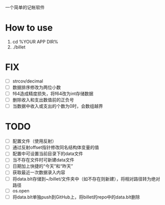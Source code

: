 一个简单的记帐软件

# How to use

1. cd %YOUR APP DIR%
2. ./billet

# FIX
- [ ] strcov/decimal
- [ ] 数据排序修改为两位小数
- [ ] f64造成精度损失，将f64改为int存储数据
- [ ] 删除收入和支出数值前的正负号
- [ ] 当数据中收入或支出的个数为0时，会数组越界

# TODO
- [ ] 配置文件（使用反射）
- [ ] 通过反射offset指针修改同名结构体变量的值
- [ ] 配置中可设置当前目录下的data文件
- [ ] 当不存在文件时可新建data文件
- [ ] 日期加上快捷的“今天”和“昨天”
- [ ] 获取最近一次数据录入内容
- [ ] 将data.blt存储到~/billet/文件夹中（如不存在则新建），将相对路径转为绝对路径
- [ ] os.open
- [ ] 将data.blt单独push到GitHub上，将billet的repo中的data.blt删除
